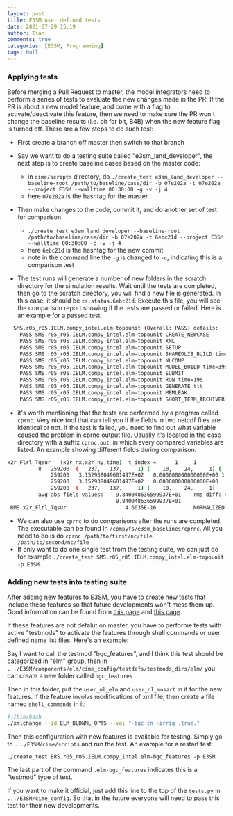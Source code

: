 ```yaml
---
layout: post
title: E3SM user defined tests
date: 2021-07-29 15:19
author: Tian
comments: true
categories: [E3SM, Programming]
tags: Null
---
```

### Applying tests
Before merging a Pull Request to master, the model integrators need to perform a series of tests to evaluate the new changes made in the PR. If the PR is about a new model feature, and come with a flag to activate/deactivate this feature, then we need to make sure the PR won't change the baseline results (i.e. bit for bit, B4B) when the new feature flag is turned off. There are a few steps to do such test:
- First create a branch off master then switch to that branch
- Say we want to do a testing suite called "e3sm_land_developer", the next step is to create baseline cases based on the master code:

    - in `cime/scripts` directory, do `./create_test e3sm_land_developer --baseline-root /path/to/baseline/case/dir -b 07e202a -t 07e202a --project E3SM --walltime 00:30:00 -g -v -j 4`
    - here `07e202a` is the hashtag for the master
- Then make changes to the code, commit it, and do another set of test for comparison
    - `./create_test e3sm_land_developer --baseline-root /path/to/baseline/case/dir -b 07e202a -t 6ebc21d --project E3SM --walltime 00:30:00 -c -v -j 4`
    - here `6ebc21d` is the hashtag for the new commit
    - note in the command line the `-g` is changed to `-c`, indicating this is a comparison test
- The test runs will generate a number of new folders in the scratch directory for the simulation results. Wait until the tests are completed, then go to the scratch directory, you will find a new file is generated. In this case, it should be `cs.status.6ebc21d`. Execute this file, you will see the comparison report showing if the tests are passed or failed. Here is an example for a passed test:
```bash
  SMS.r05_r05.IELM.compy_intel.elm-topounit (Overall: PASS) details:
    PASS SMS.r05_r05.IELM.compy_intel.elm-topounit CREATE_NEWCASE
    PASS SMS.r05_r05.IELM.compy_intel.elm-topounit XML
    PASS SMS.r05_r05.IELM.compy_intel.elm-topounit SETUP
    PASS SMS.r05_r05.IELM.compy_intel.elm-topounit SHAREDLIB_BUILD time=135
    PASS SMS.r05_r05.IELM.compy_intel.elm-topounit NLCOMP
    PASS SMS.r05_r05.IELM.compy_intel.elm-topounit MODEL_BUILD time=395
    PASS SMS.r05_r05.IELM.compy_intel.elm-topounit SUBMIT
    PASS SMS.r05_r05.IELM.compy_intel.elm-topounit RUN time=196
    PASS SMS.r05_r05.IELM.compy_intel.elm-topounit GENERATE ttt
    PASS SMS.r05_r05.IELM.compy_intel.elm-topounit MEMLEAK
    PASS SMS.r05_r05.IELM.compy_intel.elm-topounit SHORT_TERM_ARCHIVER
```
- it's worth mentioning that the tests are performed by a program called `cprnc`. Very nice tool that can tell you if the fields in two netcdf files are identical or not. If the test is failed, you need to find out what variable caused the problem in cprnc output file. Usually it's located in the case directory with a suffix `cprnc.out`, in which every compared variables are listed. An example showing different fields during comparison:
```bash
x2r_Flrl_Tqsur   (x2r_nx,x2r_ny,time)  t_index =      1     1
          8   259200  (   237,   137,     1) (    10,    24,     1) (   259,   118,     1) (   259,   118,     1)
              259200   3.152938049601497E+02   0.000000000000000E+00 1.1E-13  3.004722862865883E+02 7.9E-21  3.004722862865883E+02
              259200   3.152938049601497E+02   0.000000000000000E+00          3.004722862865882E+02          3.004722862865882E+02
              259200  (   237,   137,     1) (    10,    24,     1)
          avg abs field values:    9.840048636599937E+01    rms diff: 4.6E-16   avg rel diff(npos):  7.9E-21
                                   9.840048636599937E+01                        avg decimal digits(ndif): 15.6 worst: 15.4
 RMS x2r_Flrl_Tqsur                   4.6035E-16            NORMALIZED  4.6783E-18
```
- We can also use `cprnc` to do comparisons after the runs are completed. The executable can be found in `/compyfs/e3sm_baselines/cprnc`. All you need to do is do `cprnc /path/to/first/nc/file /path/to/second/nc/file`
- If only want to do one single test from the testing suite, we can just do for example `./create_test SMS.r05_r05.IELM.compy_intel.elm-topounit -p E3SM`.

### Adding new tests into testing suite
After adding new features to E3SM, you have to create new tests that include these features so that future developments won't mess them up. Good information can be found from [this page](https://esmci.github.io/cime/versions/master/html/users_guide/testing.html#) and [this page](https://github.com/ESCOMP/ctsm/wiki/System-Testing-Guide#testmods).

If these features are not defalut on master, you have to performe tests with active "testmods" to activate the features through shell commands or user defined name list files. Here's an example:

Say  I want to call the testmod "bgc_features", and I think this test should be categorized in "elm" group, then in `.../E3SM/components/elm/cime_config/testdefs/testmods_dirs/elm/` you can create a new folder called `bgc_features`

Then in this folder, put the `user_nl_elm` and `user_nl_mosart` in it for the new features. If the feature involvs modifications of xml file, then create a file named `shell_commands` in it:

```bash
#!/bin/bash
./xmlchange --id ELM_BLDNML_OPTS --val "-bgc cn -irrig .true."
```

Then this configuration with new features is available for testing. Simply go to  `.../E3SM/cime/scripts` and run the test. An example for a restart test:

`./create_test ERS.r05_r05.IELM.compy_intel.elm-bgc_features -p E3SM`

The last part of the command `.elm-bgc_features` indicates this is a "testmod" type of test.

If you want to make it official, just add this line to the top of the `tests.py` in `.../E3SM/cime_config`. So that in the future everyone will need to pass this test for their new developments.

